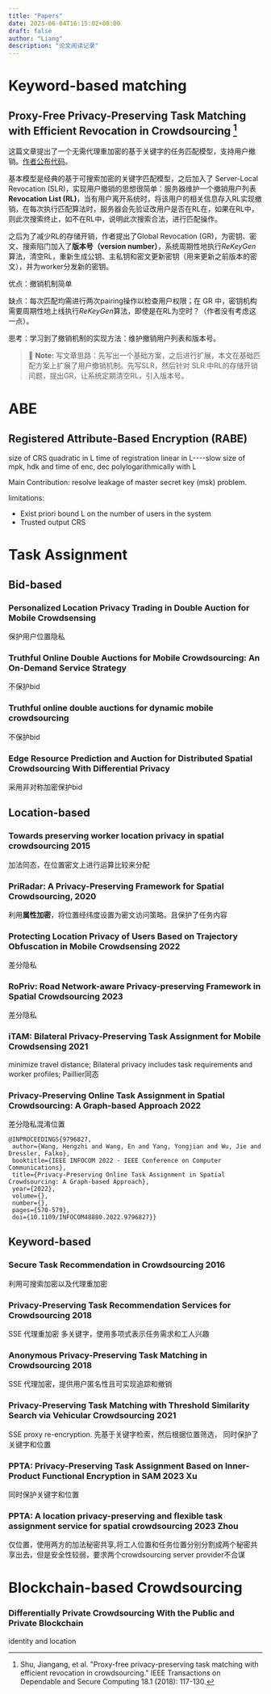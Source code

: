 ```yaml
---
title: "Papers"
date: 2023-06-04T16:15:02+08:00
draft: false
author: "Liang"
description: "论文阅读记录"
---
```


# Keyword-based matching
## Proxy-Free Privacy-Preserving Task Matching with Efficient Revocation in Crowdsourcing [^1]

这篇文章提出了一个无需代理重加密的基于关键字的任务匹配模型，支持用户撤销。[作者公布代码](https://github.com/jgshu/pMatch)。

基本模型是经典的基于可搜索加密的关键字匹配模型，之后加入了 Server-Local Revocation (SLR)，实现用户撤销的思想很简单：服务器维护一个撤销用户列表 **Revocation List (RL)**，当有用户离开系统时，将该用户的相关信息存入RL实现撤销，在每次执行匹配算法时，服务器会先验证改用户是否在RL在，如果在RL中，则此次搜索终止，如不在RL中，说明此次搜索合法，进行匹配操作。

之后为了减少RL的存储开销，作者提出了Global Revocation (GR)，为密钥、密文、搜索陷门加入了**版本号（version number）**，系统周期性地执行$ReKeyGen$算法，清空RL，重新生成公钥、主私钥和密文更新密钥（用来更新之前版本的密文），并为worker分发新的密钥。

优点：撤销机制简单

缺点：每次匹配均需进行两次pairing操作以检查用户权限；在 GR 中，密钥机构需要周期性地上线执行$ReKeyGen$算法，即使是在RL为空时？（作者没有考虑这一点）。

思考：学习到了撤销机制的实现方法：维护撤销用户列表和版本号。

> :memo: **Note:** 写文章思路：先写出一个基础方案，之后进行扩展，本文在基础匹配方案上扩展了用户撤销机制。先写SLR，然后针对 SLR 中RL的存储开销问题，提出GR，让系统定期清空RL，引入版本号。

# ABE

## Registered Attribute-Based Encryption (RABE)
size of CRS quadratic in L
time of registration linear in L----slow 
size of mpk, hdk and time of enc, dec polylogarithmically with L

Main Contribution: resolve leakage of master secret key (msk) problem.

limitations: 
- Exist priori bound L on the number of users in the system
- Trusted output CRS


# Task Assignment

## Bid-based
 ### Personalized Location Privacy Trading in Double Auction for Mobile Crowdsensing
 保护用户位置隐私
 ### Truthful Online Double Auctions for Mobile Crowdsourcing: An On-Demand Service Strategy
 不保护bid
 ### Truthful online double auctions for dynamic mobile crowdsourcing
 不保护bid
 ### Edge Resource Prediction and Auction for Distributed Spatial Crowdsourcing With Differential Privacy
 采用非对称加密保护bid

## Location-based 
 ### Towards preserving worker location privacy in spatial crowdsourcing 2015
 加法同态，在位置密文上进行运算比较来分配
 ### PriRadar: A Privacy-Preserving Framework for Spatial Crowdsourcing, 2020
 利用**属性加密**，将位置经纬度设置为密文访问策略。且保护了任务内容
 ### Protecting Location Privacy of Users Based on Trajectory Obfuscation in Mobile Crowdsensing 2022
 差分隐私
 ### RoPriv: Road Network-aware Privacy-preserving Framework in Spatial Crowdsourcing 2023
 差分隐私
 ### iTAM: Bilateral Privacy-Preserving Task Assignment for Mobile Crowdsensing 2021
 minimize travel distance; Bilateral privacy includes task requirements and worker profiles; 
 Paillier同态
 ### Privacy-Preserving Online Task Assignment in Spatial Crowdsourcing: A Graph-based Approach 2022
 差分隐私混淆位置
 ```
 @INPROCEEDINGS{9796827,
  author={Wang, Hengzhi and Wang, En and Yang, Yongjian and Wu, Jie and Dressler, Falko},
  booktitle={IEEE INFOCOM 2022 - IEEE Conference on Computer Communications}, 
  title={Privacy-Preserving Online Task Assignment in Spatial Crowdsourcing: A Graph-based Approach}, 
  year={2022},
  volume={},
  number={},
  pages={570-579},
  doi={10.1109/INFOCOM48880.2022.9796827}}
 ```

## Keyword-based
 ### Secure Task Recommendation in Crowdsourcing 2016
 利用可搜索加密以及代理重加密
 ### Privacy-Preserving Task Recommendation Services for Crowdsourcing 2018
 SSE 代理重加密 多关键字，使用多项式表示任务需求和工人兴趣
 ### Anonymous Privacy-Preserving Task Matching in Crowdsourcing 2018
 SSE 代理加密，提供用户匿名性且可实现追踪和撤销
 ### Privacy-Preserving Task Matching with Threshold Similarity Search via Vehicular Crowdsourcing 2021
 SSE proxy re-encryption. 先基于关键字检索，然后根据位置筛选， 同时保护了关键字和位置
 ### PPTA: Privacy-Preserving Task Assignment Based on Inner-Product Functional Encryption in SAM 2023 Xu
 同时保护关键字和位置
 ### PPTA: A location privacy-preserving and flexible task assignment service for spatial crowdsourcing 2023 Zhou
 仅位置，使用两方的加法秘密共享,将工人位置和任务位置分别分割成两个秘密共享出去，但是安全性较弱，要求两个crowdsourcing server provider不合谋


# Blockchain-based Crowdsourcing

 ### Differentially Private Crowdsourcing With the Public and Private Blockchain
 identity and location 


[^1]: Shu, Jiangang, et al. "Proxy-free privacy-preserving task matching with efficient revocation in crowdsourcing." IEEE Transactions on Dependable and Secure Computing 18.1 (2018): 117-130.